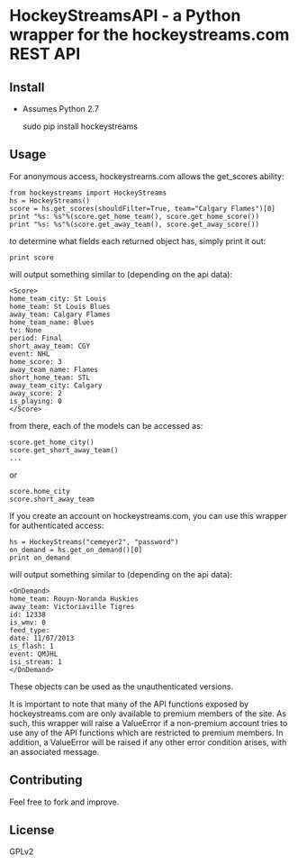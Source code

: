 # HockeyStreamsAPI - a Python wrapper for the hockeystreams.com REST API


## Install

- Assumes Python 2.7

    sudo pip install hockeystreams

## Usage

For anonymous access, hockeystreams.com allows the get_scores ability:

    from hockeystreams import HockeyStreams
    hs = HockeyStreams()
    score = hs.get_scores(shouldFilter=True, team="Calgary Flames")[0]
    print "%s: %s"%(score.get_home_team(), score.get_home_score())
    print "%s: %s"%(score.get_away_team(), score.get_away_score())

to determine what fields each returned object has, simply print it out:

    print score

will output something similar to (depending on the api data):

    <Score>
    home_team_city: St Louis
    home_team: St Louis Blues
    away_team: Calgary Flames
    home_team_name: Blues
    tv: None
    period: Final
    short_away_team: CGY
    event: NHL
    home_score: 3
    away_team_name: Flames
    short_home_team: STL
    away_team_city: Calgary
    away_score: 2
    is_playing: 0
    </Score>

from there, each of the models can be accessed as:

    score.get_home_city()
    score.get_short_away_team()
    ...

or

    score.home_city
    score.short_away_team


If you create an account on hockeystreams.com, you can use this wrapper for authenticated access:

    hs = HockeyStreams("cemeyer2", "password")
    on_demand = hs.get_on_demand()[0]
    print on_demand

will output something similar to (depending on the api data):

    <OnDemand>
    home_team: Rouyn-Noranda Huskies
    away_team: Victoriaville Tigres
    id: 12338
    is_wmv: 0
    feed_type:
    date: 11/07/2013
    is_flash: 1
    event: QMJHL
    isi_stream: 1
    </OnDemand>

These objects can be used as the unauthenticated versions.

It is important to note that many of the API functions exposed by hockeystreams.com are only available to
premium members of the site. As such, this wrapper will raise a ValueError if a non-premium account tries to
use any of the API functions which are restricted to premium members. In addition, a ValueError will be raised
if any other error condition arises, with an associated message.

## Contributing

Feel free to fork and improve.

## License 

GPLv2